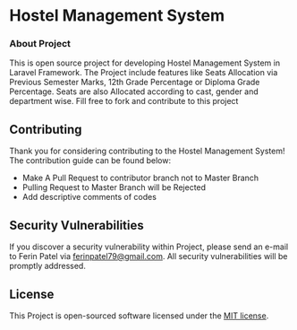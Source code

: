 <h1>Hostel Management System</h1>


### About Project

This is open source project for developing Hostel Management System in Laravel Framework. The Project include features like Seats Allocation via Previous Semester Marks, 12th Grade Percentage or Diploma Grade Percentage. Seats are also Allocated according to cast, gender and department wise. Fill  free to fork and contribute to this project


## Contributing

Thank you for considering contributing to the Hostel Management System! The contribution guide can be found below:
- Make A Pull Request to contributor branch not to Master Branch
- Pulling Request to Master Branch will be Rejected
- Add descriptive comments of codes

## Security Vulnerabilities

If you discover a security vulnerability within Project, please send an e-mail to Ferin Patel via [ferinpatel79@gmail.com](mailto:ferinpatel79@gmail.com). All security vulnerabilities will be promptly addressed.

## License

This Project is open-sourced software licensed under the [MIT license](https://opensource.org/licenses/MIT).
